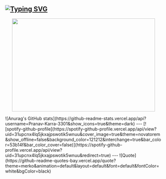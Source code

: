 [![Typing SVG](https://readme-typing-svg.demolab.com?font=Bebas+Neue&size=45&pause=1000&color=FF8E00&center=true&vCenter=true&random=false&width=650&lines=Welcome+to+my+github+%F0%9F%99%8F;I+am+%40Pranav-Karra-3301+%F0%9F%91%8B)](https://git.io/typing-svg)
---
<p align="center">
  <img width="460" height="300" src="[https://picsum.photos/460/300](https://github-readme-stats.vercel.app/api?username=Pranav-Karra-3301&show_icons=true&theme=dark)">
</p>
![Anurag's GitHub stats](https://github-readme-stats.vercel.app/api?username=Pranav-Karra-3301&show_icons=true&theme=dark)
---
[![spotify-github-profile](https://spotify-github-profile.vercel.app/api/view?uid=31upcnx4lq5jkxajpswotik5wnuu&cover_image=true&theme=novatorem&show_offline=false&background_color=121212&interchange=true&bar_color=53b14f&bar_color_cover=false)](https://spotify-github-profile.vercel.app/api/view?uid=31upcnx4lq5jkxajpswotik5wnuu&redirect=true)
---
![Quote](https://github-readme-quotes-bay.vercel.app/quote?theme=merko&animation=default&layout=default&font=default&fontColor=white&bgColor=black)
